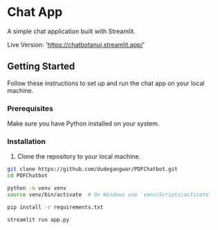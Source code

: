 # Chat App

A simple chat application built with Streamlit.

Live Version: 'https://chatbotanuj.streamlit.app/'

## Getting Started

Follow these instructions to set up and run the chat app on your local machine.

### Prerequisites

Make sure you have Python installed on your system. 

### Installation

1. Clone the repository to your local machine.

```bash
git clone https://github.com/dudegangwar/PDFChatbot.git
cd PDFChatbot

python -m venv venv
source venv/bin/activate  # On Windows use `venv\Scripts\activate`

pip install -r requirements.txt

streamlit run app.py
